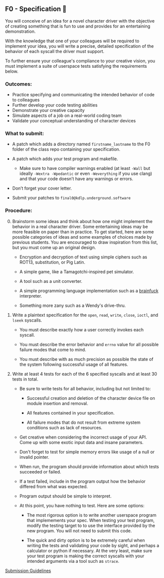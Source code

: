 ## F0 - Specification 📐

You will conceive of an idea for a novel character driver with the objective of creating something that is fun to use and provides for an entertaining demonstration.

With the knowledge that one of your colleagues will be required to implement your idea, you will write a precise, detailed specification of the behavior of each syscall the driver must support.

To further ensure your colleague's compliance to your creative vision, you must implement a suite of userspace tests satisfying the requirements below.

### Outcomes:

* Practice specifying and communicating the intended behavior of code to colleagues 
* Further develop your code testing abilities
* Demonstrate your creative capacity
* Simulate aspects of a job on a real-world coding team
* Validate your conceptual understanding of character devices

### What to submit:

* A patch which adds a directory named `firstname_lastname` to the F0 folder of the class repo containing your specification.
* A patch which adds your test program and makefile.

	* Make sure to have compiler warnings enabled (at least `-Wall` but ideally `-Wextra -Wpedantic` or even `-Weverything` if you use clang) and that your code doesn’t have any warnings or errors.

* Don’t forget your cover letter.

* Submit your patches to `final0@kdlp.underground.software`

### Procedure:

0. Brainstorm some ideas and think about how one might implement
the behavior in a real character driver.
Some entertaining ideas may be more feasible on paper than in practice.
To get started, here are some possible categories of ideas
and some examples of choices made by previous students.
You are encouraged to draw inspiration from this list,
but you must come up an original design.

	* Encryption and decryption of text using simple ciphers such as ROT13, substitution, or Pig Latin.

	* A simple game, like a Tamagotchi-inspired pet simulator.

	* A tool such as a unit converter.

	* A simple programming language implementation such as a
[brainfuck](https://en.wikipedia.org/wiki/Brainfuck) interpreter.

	* Something more zany such as a Wendy's drive-thru.

0. Write a plaintext specification for the `open`, `read`, `write`, `close`, `ioctl`, and `lseek` syscalls.

	* You must describe exactly how a user correctly invokes each syscall.

    * You must describe the error behavior and `errno` value for all possible failure modes that come to mind.

	* You must describe with as much precision as possible the state of the system following successful usage of all features.


0. Write at least 4 tests for each of the 6 specified syscalls and at least 30 tests in total.

	* Be sure to write tests for all behavior, including but not limited to:
	
        * Successful creation and deletion of the character device file on module insertion and removal.

        * All features contained in your specification.

        * All failure modes that do not result from extreme system conditions such as lack of resources.

    * Get creative when considering the incorrect usage of your API. Come up with some exotic input data and insane parameters.

    * Don't forget to test for simple memory errors like usage of a null or invalid pointer.

	* When run, the program should provide information about which tests succeeded or failed.

	* If a test failed, include in the program output how the behavior differed from what was expected.

	* Program output should be simple to interpret.

    * At this point, you have nothing to test. Here are some options:

         * The most rigorous option is to write another userspace program that implemements your spec. When testing your test program, modify the testing target to to use the interface provided by the new program. You will not need to submit this code.

         * The quick and dirty option is to be extremely careful when writing the tests and validating your code by sight, and perhaps a calculator or python if necessary. At the very least, make sure your test program is making the correct syscalls with your intended arguments via a tool such as `strace`.

[Submission Guidelines](../policies/submission_guidelines.md)
